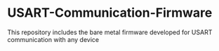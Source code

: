 # USART-Communication-Firmware
This repository includes the bare metal firmware developed for USART communication with any device
